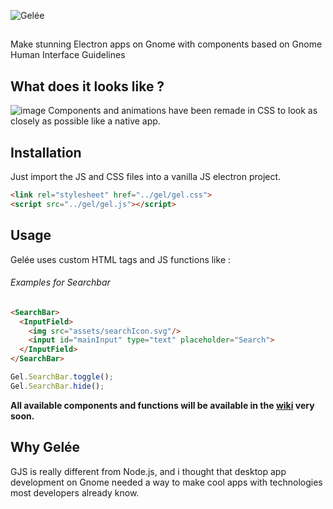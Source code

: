 ![Gelée](https://user-images.githubusercontent.com/32978709/179021920-f1ecc238-378f-4000-83cb-0fe04de28817.png)
##

Make stunning Electron apps on Gnome with components based on Gnome Human Interface Guidelines

## What does it looks like ?
![image](https://user-images.githubusercontent.com/32978709/179023311-49bb7180-a8b2-4b54-976b-c84554f45202.png)
Components and animations have been remade in CSS to look as closely as possible like a native app.

## Installation
Just import the JS and CSS files into a vanilla JS electron project.
```html
<link rel="stylesheet" href="../gel/gel.css">
<script src="../gel/gel.js"></script>
```

## Usage
Gelée uses custom HTML tags and JS functions like :
###### Examples for Searchbar
```html
<SearchBar>
  <InputField>
    <img src="assets/searchIcon.svg"/>
    <input id="mainInput" type="text" placeholder="Search">
  </InputField>
</SearchBar>
```
```js
Gel.SearchBar.toggle();
Gel.SearchBar.hide();
```
**All available components and functions will be available in the [wiki](https://github.com/ecnivtwelve/Gelee/wiki) very soon.**

## Why Gelée
GJS is really different from Node.js, and i thought that desktop app development on Gnome needed a
way to make cool apps with technologies most developers already know.
